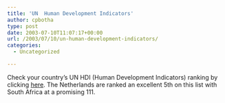```yaml
---
title: 'UN  Human Development Indicators'
author: cpbotha
type: post
date: 2003-07-10T11:07:17+00:00
url: /2003/07/10/un-human-development-indicators/
categories:
  - Uncategorized

---
```

Check your country&#8217;s UN HDI (Human Development Indicators) ranking by clicking [here][1]. The Netherlands are ranked an excellent 5th on this list with South Africa at a promising 111.

 [1]: http://www.undp.org/hdr2003/indicator/index.html